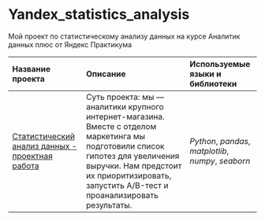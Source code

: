 # Yandex_statistics_analysis
Мой проект по статистическому анализу данных на курсе Аналитик данных плюс от Яндекс Практикума

| Название проекта | Описание | Используемые языки и библиотеки | 
| :---------------------- | :---------------------- | :---------------------- |
| [Статистический анализ данных  - проектная работа](statistics_analysis_python) | Суть проекта: мы — аналитики крупного интернет-магазина. Вместе с отделом маркетинга мы подготовили список гипотез для увеличения выручки. Нам предстоит их приоритизировать, запустить A/B-тест и проанализировать результаты.| *Python*, *pandas*, *matplotlib*, *numpy*, *seaborn* |

